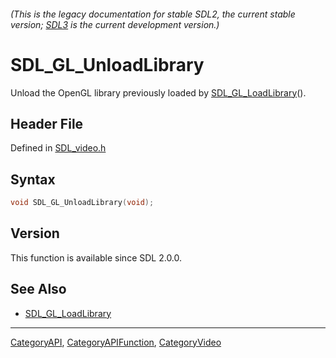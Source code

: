 ###### (This is the legacy documentation for stable SDL2, the current stable version; [SDL3](https://wiki.libsdl.org/SDL3/) is the current development version.)
# SDL_GL_UnloadLibrary

Unload the OpenGL library previously loaded by [SDL_GL_LoadLibrary](SDL_GL_LoadLibrary)().

## Header File

Defined in [SDL_video.h](https://github.com/libsdl-org/SDL/blob/SDL2/include/SDL_video.h)

## Syntax

```c
void SDL_GL_UnloadLibrary(void);

```

## Version

This function is available since SDL 2.0.0.

## See Also

- [SDL_GL_LoadLibrary](SDL_GL_LoadLibrary)

----
[CategoryAPI](CategoryAPI), [CategoryAPIFunction](CategoryAPIFunction), [CategoryVideo](CategoryVideo)

